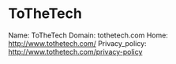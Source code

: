 
# ToTheTech

Name: ToTheTech
Domain: tothetech.com
Home: http://www.tothetech.com/
Privacy_policy: http://www.tothetech.com/privacy-policy
